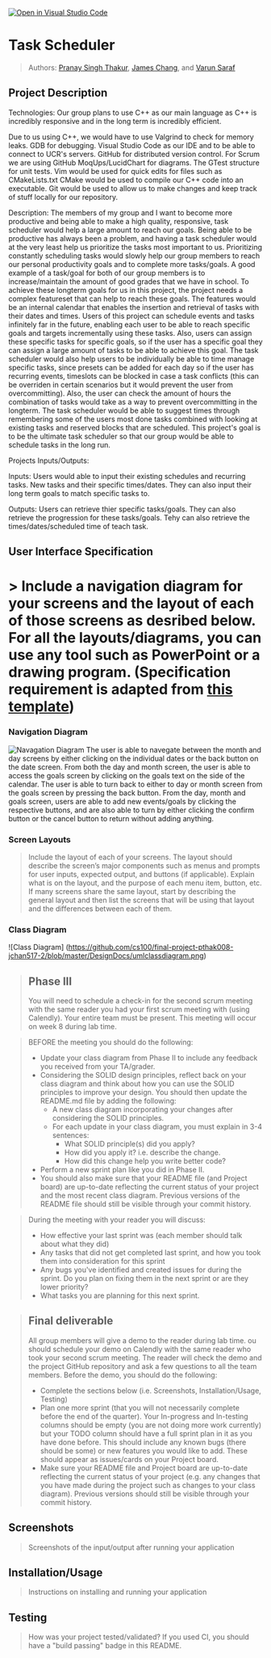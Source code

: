 [![Open in Visual Studio Code](https://classroom.github.com/assets/open-in-vscode-718a45dd9cf7e7f842a935f5ebbe5719a5e09af4491e668f4dbf3b35d5cca122.svg)](https://classroom.github.com/online_ide?assignment_repo_id=10966041&assignment_repo_type=AssignmentRepo)
# Task Scheduler
 
> Authors: [Pranay Singh Thakur](https://github.com/pranay5432), [James Chang](https://github.com/JamesChang039), and [Varun Saraf](https://github.com/varun1724)

## Project Description
Technologies:
 Our group plans to use C++ as our main language as C++ is incredibly responsive and in the long term is incredibly efficient. 
 
Due to us using C++, we would have to use Valgrind to check for memory leaks.
GDB for debugging. 
Visual Studio Code as our IDE and to be able to connect to UCR's servers.
GitHub for distributed version control. 
For Scrum we are using GitHub MoqUps/LucidChart for diagrams. 
The GTest structure for unit tests. 
Vim would be used for quick edits for files such as CMakeLists.txt
CMake would be used to compile our C++ code into an executable.
Git would be used to allow us to make changes and keep track of stuff locally for our repository.

Description:
The members of my group and I want to become more productive and being able to make a high quality, responsive, task scheduler would help a large amount to reach our goals. Being able to be productive has always been a problem, and having a task scheduler would at the very least help us prioritize the tasks most important to us. Prioritizing constantly scheduling tasks would slowly help our group members to reach our personal productivity goals and to complete more tasks/goals. A good example of a task/goal for both of our group members is to increase/maintain the amount of good grades that we have in school. To achieve these longterm goals for us in this project, the project needs a complex featureset that can help to reach these goals. The features would be an internal calendar that enables the insertion and retrieval of tasks with their dates and times. Users of this project can schedule events and tasks infinitely far in the future, enabling each user to be able to reach specific goals and targets incrementally using these tasks. Also, users can assign these specific tasks for specific goals, so if the user has a specific goal they can assign a large amount of tasks to be able to achieve this goal. The task scheduler would also help users to be individually be able to time manage specific tasks, since presets can be added for each day so if the user has recurring events, timeslots can be blocked in case a task conflicts (this can be overriden in certain scenarios but it would prevent the user from overcommitting). Also, the user can check the amount of hours the combination of tasks would take as a way to prevent overcommitting in the longterm. The task scheduler would be able to suggest times through remembering some of the users most done tasks combined with looking at existing tasks and reserved blocks that are scheduled. This project's goal is to be the ultimate task scheduler so that our group would be able to schedule tasks in the long run.

Projects Inputs/Outputs:

Inputs:
Users would able to input their existing schedules and recurring tasks. New tasks and their specific times/dates. They can also input their long term goals to match specific tasks to.

Outputs:
Users can retrieve thier specific tasks/goals. They can also retrieve the progression for these tasks/goals. Tehy can also retrieve the times/dates/scheduled time of teach task.
## User Interface Specification

# > Include a navigation diagram for your screens and the layout of each of those screens as desribed below. For all the layouts/diagrams, you can use any tool such as PowerPoint or a drawing program. (Specification requirement is adapted from [this template](https://redirect.cs.umbc.edu/~mgrass2/cmsc345/Template_UI.doc))

### Navigation Diagram
![Navagation Diagram](https://user-images.githubusercontent.com/111487418/236964289-99dc8ef3-c7df-4871-867f-4f7e66d85874.png) The user is able to navegate between the month and day screens by either clicking on the individual dates or the back button on the date screen. From both the day and month screen, the user is able to access the goals screen by clicking on the goals text on the side of the calendar. The user is able to turn back to either to day or month screen from the goals screen by pressing the back button. From the day, month and goals screen, users are able to add new events/goals by clicking the respective buttons, and are also able to turn by either clicking the confirm button or the cancel button to return without adding anything.


### Screen Layouts
> Include the layout of each of your screens. The layout should describe the screen’s major components such as menus and prompts for user inputs, expected output, and buttons (if applicable). Explain what is on the layout, and the purpose of each menu item, button, etc. If many screens share the same layout, start by describing the general layout and then list the screens that will be using that layout and the differences between each of them.


### Class Diagram

![Class Diagram] (https://github.com/cs100/final-project-pthak008-jchan517-2/blob/master/DesignDocs/umlclassdiagram.png)
 > ## Phase III
 > You will need to schedule a check-in for the second scrum meeting with the same reader you had your first scrum meeting with (using Calendly). Your entire team must be present. This meeting will occur on week 8 during lab time.
 
 > BEFORE the meeting you should do the following:
 > * Update your class diagram from Phase II to include any feedback you received from your TA/grader.
 > * Considering the SOLID design principles, reflect back on your class diagram and think about how you can use the SOLID principles to improve your design. You should then update the README.md file by adding the following:
 >   * A new class diagram incorporating your changes after considering the SOLID principles.
 >   * For each update in your class diagram, you must explain in 3-4 sentences:
 >     * What SOLID principle(s) did you apply?
 >     * How did you apply it? i.e. describe the change.
 >     * How did this change help you write better code?
 > * Perform a new sprint plan like you did in Phase II.
 > * You should also make sure that your README file (and Project board) are up-to-date reflecting the current status of your project and the most recent class diagram. Previous versions of the README file should still be visible through your commit history.
 
> During the meeting with your reader you will discuss: 
 > * How effective your last sprint was (each member should talk about what they did)
 > * Any tasks that did not get completed last sprint, and how you took them into consideration for this sprint
 > * Any bugs you've identified and created issues for during the sprint. Do you plan on fixing them in the next sprint or are they lower priority?
 > * What tasks you are planning for this next sprint.

 
 > ## Final deliverable
 > All group members will give a demo to the reader during lab time. ou should schedule your demo on Calendly with the same reader who took your second scrum meeting. The reader will check the demo and the project GitHub repository and ask a few questions to all the team members. 
 > Before the demo, you should do the following:
 > * Complete the sections below (i.e. Screenshots, Installation/Usage, Testing)
 > * Plan one more sprint (that you will not necessarily complete before the end of the quarter). Your In-progress and In-testing columns should be empty (you are not doing more work currently) but your TODO column should have a full sprint plan in it as you have done before. This should include any known bugs (there should be some) or new features you would like to add. These should appear as issues/cards on your Project board.
 > * Make sure your README file and Project board are up-to-date reflecting the current status of your project (e.g. any changes that you have made during the project such as changes to your class diagram). Previous versions should still be visible through your commit history. 
 
 ## Screenshots
 > Screenshots of the input/output after running your application
 ## Installation/Usage
 > Instructions on installing and running your application
 ## Testing
 > How was your project tested/validated? If you used CI, you should have a "build passing" badge in this README.
 
